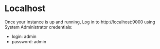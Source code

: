 # Localhost

Once your instance is up and running, Log in to http://localhost:9000 using System Administrator credentials:

- login: admin
- password: admin